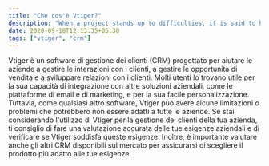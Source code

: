 ```yaml
---
title: "Che cos'è Vtiger?"
description: "When a project stands up to difficulties, it is said to have aged well. Surely Vtiger deserves its second life with all the requirements of a modern software it has helped many businesses to progress. Now it's up to us to help him enter the CI/CD era."
date: 2020-09-18T12:13:35+05:30
tags: ["vtiger", "crm"]
---
```


Vtiger è un software di gestione dei clienti (CRM) progettato per aiutare le aziende a gestire le interazioni con i clienti, a gestire le opportunità di vendita e a sviluppare relazioni con i clienti. Molti utenti lo trovano utile per la sua capacità di integrazione con altre soluzioni aziendali, come le piattaforme di email e di marketing, e per la sua facile personalizzazione. Tuttavia, come qualsiasi altro software, Vtiger può avere alcune limitazioni o problemi che potrebbero non essere adatti a tutte le aziende. Se stai considerando l'utilizzo di Vtiger per la gestione dei clienti della tua azienda, ti consiglio di fare una valutazione accurata delle tue esigenze aziendali e di verificare se Vtiger soddisfa queste esigenze. Inoltre, è importante valutare anche gli altri CRM disponibili sul mercato per assicurarsi di scegliere il prodotto più adatto alle tue esigenze.

